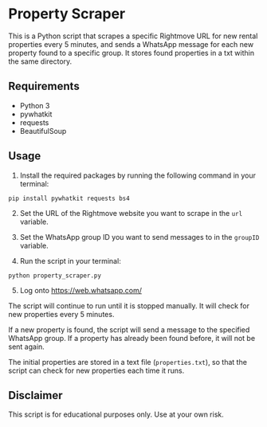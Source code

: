 # Property Scraper

This is a Python script that scrapes a specific Rightmove URL for new rental properties every 5 minutes, and sends a WhatsApp message for each new property found to a specific group. It stores found properties in a txt within the same directory.

## Requirements
- Python 3
- pywhatkit
- requests
- BeautifulSoup

## Usage
1. Install the required packages by running the following command in your terminal: 
```
pip install pywhatkit requests bs4
```

2. Set the URL of the Rightmove website you want to scrape in the `url` variable.

3. Set the WhatsApp group ID you want to send messages to in the `groupID` variable.

4. Run the script in your terminal:
```
python property_scraper.py
```
5. Log onto https://web.whatsapp.com/


The script will continue to run until it is stopped manually. It will check for new properties every 5 minutes.

If a new property is found, the script will send a message to the specified WhatsApp group. If a property has already been found before, it will not be sent again.

The initial properties are stored in a text file (`properties.txt`), so that the script can check for new properties each time it runs.

## Disclaimer
This script is for educational purposes only. Use at your own risk.
